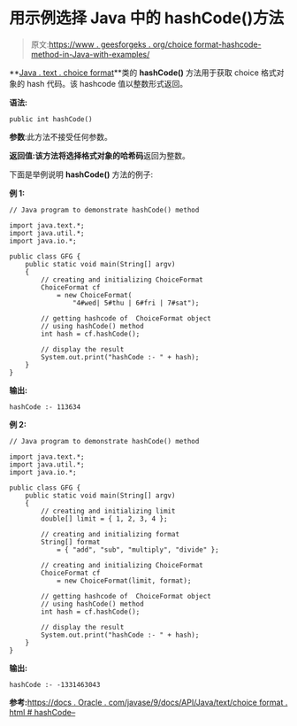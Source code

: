 # 用示例选择 Java 中的 hashCode()方法

> 原文:[https://www . geesforgeks . org/choice format-hashcode-method-in-Java-with-examples/](https://www.geeksforgeeks.org/choiceformat-hashcode-method-in-java-with-examples/)

**[Java . text . choice format](https://www.geeksforgeeks.org/tag/java-choiceformat/)**类的 **hashCode()** 方法用于获取 choice 格式对象的 hash 代码。该 hashcode 值以整数形式返回。

**语法:**

```
public int hashCode()
```

**参数**:此方法不接受任何参数。

**返回值:**该方法将选择格式对象的**哈希码**返回为整数。

下面是举例说明 **hashCode()** 方法的例子:

**例 1:**

```
// Java program to demonstrate hashCode() method

import java.text.*;
import java.util.*;
import java.io.*;

public class GFG {
    public static void main(String[] argv)
    {
        // creating and initializing ChoiceFormat
        ChoiceFormat cf
            = new ChoiceFormat(
                "4#wed| 5#thu | 6#fri | 7#sat");

        // getting hashcode of  ChoiceFormat object
        // using hashCode() method
        int hash = cf.hashCode();

        // display the result
        System.out.print("hashCode :- " + hash);
    }
}
```

**输出:**

```
hashCode :- 113634 

```

**例 2:**

```
// Java program to demonstrate hashCode() method

import java.text.*;
import java.util.*;
import java.io.*;

public class GFG {
    public static void main(String[] argv)
    {
        // creating and initializing limit
        double[] limit = { 1, 2, 3, 4 };

        // creating and initializing format
        String[] format
            = { "add", "sub", "multiply", "divide" };

        // creating and initializing ChoiceFormat
        ChoiceFormat cf
            = new ChoiceFormat(limit, format);

        // getting hashcode of  ChoiceFormat object
        // using hashCode() method
        int hash = cf.hashCode();

        // display the result
        System.out.print("hashCode :- " + hash);
    }
}
```

**输出:**

```
hashCode :- -1331463043

```

**参考:**[https://docs . Oracle . com/javase/9/docs/API/Java/text/choice format . html # hashCode–](https://docs.oracle.com/javase/9/docs/api/java/text/ChoiceFormat.html#hashCode--)
